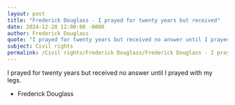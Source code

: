 ```yaml
---
layout: post
title: "Frederick Douglass - I prayed for twenty years but received"
date: 2024-12-28 12:00:00 -0000
author: Frederick Douglass
quote: "I prayed for twenty years but received no answer until I prayed with my legs."
subject: Civil rights
permalink: /Civil rights/Frederick Douglass/Frederick Douglass - I prayed for twenty years but received
---
```


I prayed for twenty years but received no answer until I prayed with my legs.

- Frederick Douglass
